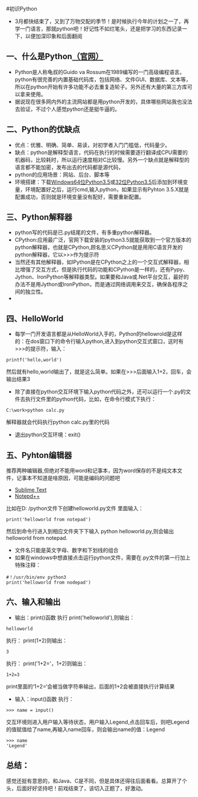 #初识Python
- 3月都快结束了，又到了万物交配的季节！是时候执行今年的计划之一了，再学一门语言，那就python吧！好记性不如烂笔头，还是把学习的东西记录一下，以便加深印象和后面翻阅

## 一、什么是Python[（官网）](https://www.python.org/)
- Python是人称龟叔的Guido va Rossum在1989编写的一门高级编程语言。python有很完善的内置基础代码库，包括网络、文件GUI、数据库、文本等，所以在python开始有许多功能不必去重复造轮子。另外还有大量的第三方库可以拿来使用。
- 据说现在很多网内外的主流网站都是用python开发的，具体哪些网站我也没法去验证，不过个人感觉python还是挺牛逼的。
## 二、Python的优缺点
- 优点：优雅、明确、简单、易读，对初学者入门门槛低，代码量少。
- 缺点：python是解释型语言，代码在执行的时候需要逐行翻译成CPU需要的机器码，比较耗时，所以运行速度相对C比较慢。另外一个缺点就是解释型的语言都不能加密，发布出去的代码都是源代码，
- python的应用场景：网站、后台、脚本等
- 环境搭建：下载[Windows64位Python3.5](https://www.python.org/ftp/python/3.5.2/python-3.5.2-amd64.exe)或[32位Python3.5](https://www.python.org/ftp/python/3.5.2/python-3.5.2.exe)后添加到环境变量，环境配置好之后，运行cmd,输入python，如果显示有Pyhton 3.5.X就是配置成功，否则就是环境变量没有配好，需要重新配置。

## 三、Python解释器
- python写的代码是已.py结尾的文件，有多重python解释器。
- CPython:应用最广泛，官网下载安装的python3.5就能获取到一个官方版本的python解释器，也就是CPython,顾名思义CPython就是用用C语言开发的python解释器，它以>>>作为提示符
- 当然还有其他解释器，如IPython是在CPython之上的一个交互式解释器，相比增强了交互方式，但是执行代码的功能和CPython是一样的，还有Pypy、Jython、IronPython等解释器类型。如果要和Java或.Net平台交互，最好的办法不是用Jython或IronPython，而是通过网络调用来交互，确保各程序之间的独立性。
-
## 四、HelloWorld
- 每学一门开发语言都是从HelloWorld入手的，Python的hellowrold是这样的：在dos窗口下的命令行输入python,进入到python交互式窗口，这时有>>>的提示符，输入：

```
printf('hello,world')
```
然后就有hello,world输出了，就是这么简单。如果在>>>后面输入1+2，回车，会输出结果3

- 除了直接在python交互环境下输入python代码之外，还可以运行一个.py的文件去执行文件里的python代码，比如，在命令行模式下执行：

```
C:\work>python calc.py
```
解释器就会代码执行python calc.py里的代码
- 退出python交互环境：exit()


## 五、Pyhton编辑器

推荐两种编辑器,但绝对不能用word和记事本，因为word保存的不是纯文本文件，记事本不知道是啥原因，可能是编码的问题吧
- [Sublime Text](http://www.sublimetext.com/)
- [Notepd++](http://notepad-plus-plus.org/)

比如在D: /python文件下创建helloworld.py文件
里面输入：

```
print('helloworld from notepad')
```
然后到命令行进入到相应文件夹下下输入
python helloworld.py,则会输出 helloworld from notepad.
* 文件名只能是英文字母、数字和下划线的组合
* 如果在windows中想直接点击运行python文件，需要在.py文件的第一行加上特殊注释：

```
#！/usr/bin/env python3
print('helloworld from nodepad')
```

## 六、输入和输出

- 输出：print()函数
执行 print('helloworld'),则输出：

```
helloworld
```
执行：
print(1+2)则输出：

```
3
```
执行：
print('1+2='，1+2)则输出：

```
1+2=3
```
print里面的‘1+2=‘会被当做字符串输出，后面的1+2会被直接执行计算结果

- 输入：input()函数
执行：

```
>>> name = input()
```
交互环境则进入用户输入等待状态，用户输入Legend,点击回车后，则吧Legend的值赋值给了name,再输入name回车，则会输出name的值：Legend

```
>>> name
'Legend'
```
## 总结：

感觉还挺有意思的，和Java、C是不同，但是具体还得往后面看看。总算开了个头，后面好好坚持吧！前戏结束了，该切入正题了，好激动。

